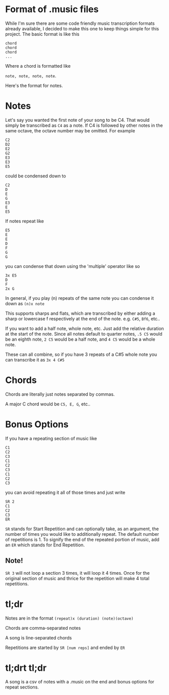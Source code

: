 # Format of .music files

While I'm sure there are some code friendly music transcription formats already available, I decided to make this one to keep things simple for this project. The basic format is like this

    chord
    chord
    chord
    ...

Where a chord is formatted like

`note, note, note, note`.

Here's the format for notes.

# Notes

Let's say you wanted the first note of your song to be C4. That would simply be transcribed as `C4` as a note. If C4 is followed by other notes in the same octave, the octave number may be omitted. For example

    C2
    D2
    E2
    G2
    E3
    E3
    E5

could be condensed down to

    C2
    D
    E
    G
    E3
    E
    E5

If notes repeat like

    E5
    E
    E
    D
    F
    G
    G

you can condense that down using the 'multiple' operator like so

    3x E5
    D
    F
    2x G

In general, if you play (n) repeats of the same note you can condense it down as `(n)x note`

This supports sharps and flats, which are transcribed by either adding a sharp or lowercase f respectively at the end of the note. e.g. `C#5`, `Bf6`, etc..

If you want to add a half note, whole note, etc. Just add the relative duration at the start of the note. Since all notes default to quarter notes, `.5 C5` would be an eighth note, `2 C5` would be a half note, and `4 C5` would be a whole note.

These can all combine, so if you have 3 repeats of a C#5 whole note you can transcribe it as `3x 4 C#5`

# Chords

Chords are literally just notes separated by commas.

A major C chord would be `C5, E, G`, etc..

# Bonus Options
If you have a repeating section of music like

    C1
    C2
    C3
    C1
    C2
    C3
    C1
    C2
    C3

you can avoid repeating it all of those times and just write

    SR 2
    C1
    C2
    C3
    ER

`SR` stands for Start Repetition and can optionally take, as an argument, the
number of times you would like to additionally repeat. The default number of
repetitions is 1. To signify the end of the repeated portion of music, add an `ER` which stands for End Repetition.

## Note!

`SR 3` will not loop a section 3 times, it will loop it 4 times. Once for the original section of music and thrice for the repetition will make 4 total repetitions.

# tl;dr

Notes are in the format `(repeat)x (duration) (note)(octave)`

Chords are comma-separated notes

A song is line-separated chords

Repetitions are started by `SR [num reps]` and ended by `ER`

# tl;drt tl;dr

A song is a csv of notes with a .music on the end and bonus options for repeat sections.
